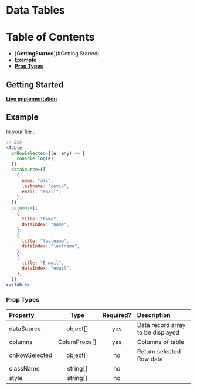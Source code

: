 # Data Tables

# Table of Contents

- [**GettingStarted**](#Getting Started)
- [**Example**](#Example)
- [**Prop Types**](#prop-types)

## Getting Started

[**Live implementation**](https://react-datatable-flame.vercel.app/)

## Example

In your file :

```jsx
// ES6
<Table
  onRowSelected={(e: any) => {
    console.log(e);
  }}
  dataSource={[
    {
      name: "ali",
      lastname: "cevik",
      email: "email",
    },
  ]}
  columns={[
    {
      title: "Name",
      dataIndex: "name",
    },
    {
      title: "lastname",
      dataIndex: "lastname",
    },
    {
      title: "E mail",
      dataIndex: "email",
    },
  ]}
></Table>
```

### Prop Types

| Property      |     Type     | Required? | Description                       |
| :------------ | :----------: | :-------: | :-------------------------------- |
| dataSource    |   object[]   |    yes    | Data record array to be displayed |
| columns       | ColumProps[] |    yes    | Columns of table                  |
| onRowSelected |   object[]   |    no     | Return selected Row data          |
| className     |   string[]   |    no     |                                   |
| style         |   string[]   |    no     |                                   |
